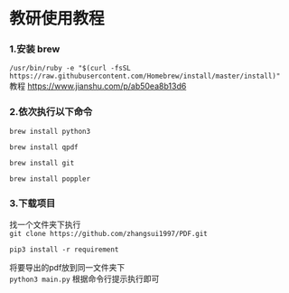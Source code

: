 # 教研使用教程

### 1.安装 brew 
```/usr/bin/ruby -e "$(curl -fsSL https://raw.githubusercontent.com/Homebrew/install/master/install)"```  
教程 https://www.jianshu.com/p/ab50ea8b13d6
### 2.依次执行以下命令

```brew install python3```


```brew install qpdf```

```brew install git```

```brew install poppler```

### 3.下载项目

找一个文件夹下执行  
```git clone https://github.com/zhangsui1997/PDF.git```   

```pip3 install -r requirement```

将要导出的pdf放到同一文件夹下    
```python3 main.py```
根据命令行提示执行即可


